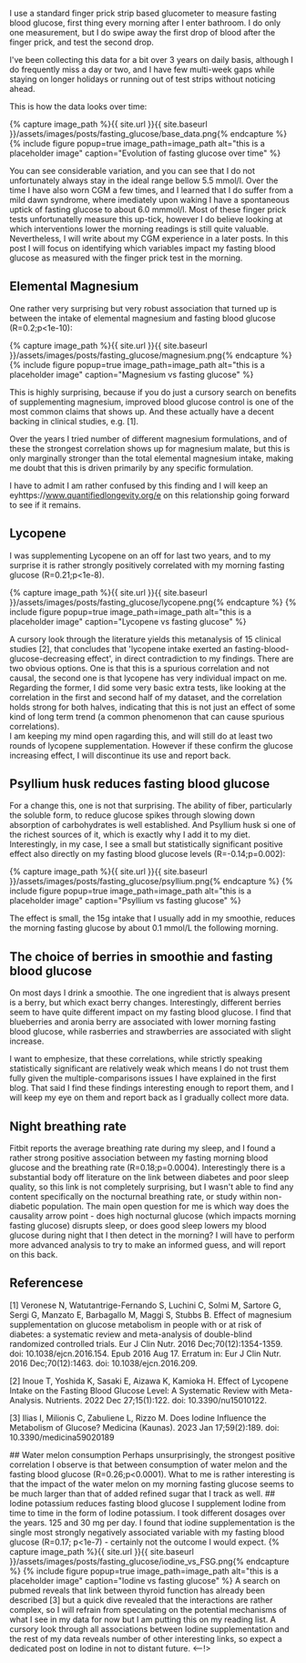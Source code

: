 I use a standard finger prick strip based glucometer to measure fasting blood glucose, first thing every morning after I enter bathroom. 
I do only one measurement, but I do swipe away the first drop of blood after the finger prick, and test the second drop.

I've been collecting this data for a bit over 3 years on daily basis, although I do frequently miss a day or two, and I have few 
multi-week gaps while staying on longer holidays or running out of test strips without noticing ahead.

This is how the data looks over time:

{% capture image_path %}{{ site.url }}{{ site.baseurl }}/assets/images/posts/fasting_glucose/base_data.png{% endcapture %}
{% include figure popup=true image_path=image_path alt="this is a placeholder image" caption="Evolution of fasting glucose over time" %}

You can see considerable variation, and you can see that I do not unfortunately always stay in the ideal range bellow 5.5 mmol/l. 
Over the time I have also worn CGM a few times, and I learned that I do suffer from a mild dawn syndrome, where imediately upon waking
I have a spontaneous uptick of fasting glucose to about 6.0 mmmol/l. Most of these finger prick tests unfortunatelly measure
this up-tick, however I do believe looking at which interventions lower the morning readings is still quite valuable.
Nevertheless, I will write about my CGM experience in a later posts. In this post I will focus on identifying which 
variables impact my fasting blood glucose as measured with the finger prick test in the morning.

## Elemental Magnesium

One rather very surprising but very robust association that turned up is between the intake of elemental magnesium and 
fasting blood glucose (R=0.2;p<1e-10):

{% capture image_path %}{{ site.url }}{{ site.baseurl }}/assets/images/posts/fasting_glucose/magnesium.png{% endcapture %}
{% include figure popup=true image_path=image_path alt="this is a placeholder image" caption="Magnesium vs fasting glucose" %}

This is highly surprising, because if you do just a cursory search on benefits of supplementing magnesium, improved blood 
glucose control is one of the most common claims that shows up. And these actually have a decent backing in clinical 
studies, e.g. [1]. 

Over the years I tried number of different magnesium formulations, and of these the strongest correlation shows up for magnesium
malate, but this is only marginally stronger than the total elemental magnesium intake, making me doubt that this is driven
primarily by any specific formulation.

I have to admit I am rather confused by this finding and I will keep an eyhttps://www.quantifiedlongevity.org/e on this relationship going forward to see if it 
remains. 

## Lycopene

I was supplementing Lycopene on an off for last two years, and to my surprise it is rather strongly positively correlated 
with my morning fasting glucose (R=0.21;p<1e-8). 

{% capture image_path %}{{ site.url }}{{ site.baseurl }}/assets/images/posts/fasting_glucose/lycopene.png{% endcapture %}
{% include figure popup=true image_path=image_path alt="this is a placeholder image" caption="Lycopene vs fasting glucose" %}


A cursory look through the literature yields this metanalysis of 15 clinical studies [2], that concludes that 
'lycopene intake exerted an fasting-blood-glucose-decreasing effect', in direct contradiction 
to my findings. There are two obvious options. One is that this is a spurious correlation and not causal, the second one 
is that lycopene has very individual impact on me. Regarding the former, I did some very basic extra tests, like looking
at the correlation in the first and second half of my dataset, and the correlation holds strong for both halves, indicating
that this is not just an effect of some kind of long term trend (a common phenomenon that can cause spurious correlations).  
I am keeping my mind open ragarding this, and will still do at least two rounds of lycopene supplementation. However if 
these confirm the glucose increasing effect, I will discontinue its use and report back.

## Psyllium husk reduces fasting blood glucose

For a change this, one is not that surprising. The ability of fiber, particularly the soluble form, to reduce glucose spikes through
slowing down absorption of carbohydrates is well established. And Psyllium husk si one of the richest sources of it, which is exactly
why I add it to my diet. Interestingly, in my case, I see a small but statistically significant positive effect also directly on my fasting blood glucose levels (R=-0.14;p=0.002): 

{% capture image_path %}{{ site.url }}{{ site.baseurl }}/assets/images/posts/fasting_glucose/psyllium.png{% endcapture %}
{% include figure popup=true image_path=image_path alt="this is a placeholder image" caption="Psyllium vs fasting glucose" %}

The effect is small, the 15g intake that I usually add in my smoothie, reduces the morning fasting glucose by about 0.1 mmol/L the following morning.

## The choice of berries in smoothie and fasting blood glucose

On most days I drink a smoothie. The one ingredient that is always present is a berry, but which exact berry changes. Interestingly,
different berries seem to have quite different impact on my fasting blood glucose. I find that blueberries and 
aronia berry are associated with lower morning fasting blood glucose, while rasberries and strawberries are associated with slight increase.  

I want to emphesize, that these correlations, while strictly speaking statistically significant are relatively weak which means I do not 
trust them fully given the multiple-comparisons issues I have explained in the first blog. That said I find these findings interesting enough 
to report them, and I will keep my eye on them and report back as I gradually collect more data.

## Night breathing rate

Fitbit reports the average breathing rate during my sleep, and I found a rather strong positive association between my 
fasting morning blood glucose and the breathing rate (R=0.18;p=0.0004). Interestingly there is a substantial body off 
literature on the link between diabetes and poor sleep quality, so this link is not completely surprising, but I wasn't 
able to find any content specifically on the nocturnal breathing rate, or study within non-diabetic population. 
The main open question for me is which way does the causality arrow point - does high nocturnal glucose (which impacts 
morning fasting glucose) disrupts sleep, or does good sleep lowers my blood glucose during night that I then detect 
in the morning? I will have to perform more advanced analysis to try to make an informed guess, and will report on this
back.

## Referencese

[1] Veronese N, Watutantrige-Fernando S, Luchini C, Solmi M, Sartore G, Sergi G, Manzato E, Barbagallo M, Maggi S, Stubbs B. Effect of magnesium supplementation on glucose metabolism in people with or at risk of diabetes: a systematic review and meta-analysis of double-blind randomized controlled trials. Eur J Clin Nutr. 2016 Dec;70(12):1354-1359. doi: 10.1038/ejcn.2016.154. Epub 2016 Aug 17. Erratum in: Eur J Clin Nutr. 2016 Dec;70(12):1463. doi: 10.1038/ejcn.2016.209. 

[2] Inoue T, Yoshida K, Sasaki E, Aizawa K, Kamioka H. Effect of Lycopene Intake on the Fasting Blood Glucose Level: A Systematic Review with Meta-Analysis. Nutrients. 2022 Dec 27;15(1):122. doi: 10.3390/nu15010122.

[3] Ilias I, Milionis C, Zabuliene L, Rizzo M. Does Iodine Influence the Metabolism of Glucose? Medicina (Kaunas). 2023 Jan 17;59(2):189. doi: 10.3390/medicina59020189	

<!-->
## Water melon consumption

Perhaps unsurprisingly, the strongest positive correlation I observe is that between consumption of water melon and the fasting
blood glucose (R=0.26;p<0.0001). What to me is rather interesting is that the impact of the water melon on my morning fasting glucose 
seems to be much larger than that of added refined sugar that I track as well.


## Iodine potassium reduces fasting blood glucose

I supplement Iodine from time to time in the form of Iodine potassium. I took different dosages over the years. 125 and 30 mg per day.
I found that iodine supplementation is the single most strongly negatively associated variable with my fasting blood glucose (R=0.17; p<1e-7) - certainly not the outcome I would expect.

{% capture image_path %}{{ site.url }}{{ site.baseurl }}/assets/images/posts/fasting_glucose/iodine_vs_FSG.png{% endcapture %}
{% include figure popup=true image_path=image_path alt="this is a placeholder image" caption="Iodine vs fasting glucose" %}

A search on pubmed reveals that link between thyroid function has already been described [3] but a quick dive revealed that the 
interactions are rather complex, so I will refrain from speculating on the potential mechanisms of what I see in my data for now
but I am putting this on my reading list. 

A cursory look through all associations between Iodine supplementation and the rest of my data reveals number of other interesting
links, so expect a dedicated post on Iodine in not to distant future.

<--!>